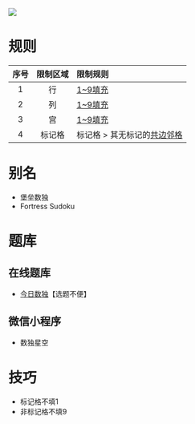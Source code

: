 ![](https://cn.sudoku.today/pic/04/fortress/70858_44736.png)

# 规则

| 序号  | 限制区域 | 限制规则              |
|:---:|:----:|:------------------|
|  1  |  行   | [1~9填充]           |
|  2  |  列   | [1~9填充]           |
|  3  |  宫   | [1~9填充]           |
|  4  | 标记格  | 标记格 > 其无标记的[共边邻格] |

# 别名

- 堡垒数独
- Fortress Sudoku

# 题库

## 在线题库

- [今日数独]【选题不便】

## 微信小程序

- 数独星空

# 技巧

- 标记格不填1
- 非标记格不填9

[1~9填充]: ../../../rules.md#1to9填充

[共边邻格]: ../../../rules.md#共边邻格

[今日数独]: https://cn.sudoku.today/g-fortress-sudoku/
